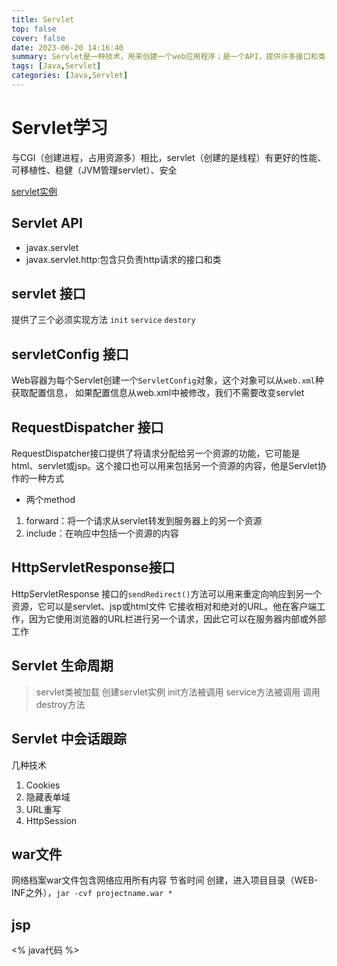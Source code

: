 ```yaml
---
title: Servlet
top: false
cover: false
date: 2023-06-20 14:16:40
summary: Servlet是一种技术，用来创建一个web应用程序；是一个API，提供许多接口和类，包括文档；是一个接口，创建任何servlet都必须实现这个接口；是一个扩展了服务器功能的类，响应任何请求；是一个网络组件，创建一个动态网页
tags: [Java,Servlet]
categories: [Java,Servlet]
---
```


# Servlet学习
与CGI（创建进程，占用资源多）相比，servlet（创建的是线程）有更好的性能、可移植性、稳健（JVM管理servlet）、安全

[servlet实例](https://www.runoob.com/servlet/servlet-first-example.html)
## Servlet API 
- javax.servlet
- javax.servlet.http:包含只负责http请求的接口和类

## servlet 接口
提供了三个必须实现方法 `init` `service` `destory`

## servletConfig 接口
Web容器为每个Servlet创建一个`ServletConfig`对象，这个对象可以从`web.xml`种获取配置信息，
如果配置信息从web.xml中被修改，我们不需要改变servlet

## RequestDispatcher 接口
RequestDispatcher接口提供了将请求分配给另一个资源的功能，它可能是html、servlet或jsp。这个接口也可以用来包括另一个资源的内容，他是Servlet协作的一种方式
- 两个method
1. forward：将一个请求从servlet转发到服务器上的另一个资源
2. include：在响应中包括一个资源的内容

## HttpServletResponse接口
HttpServletResponse 接口的`sendRedirect()`方法可以用来重定向响应到另一个资源，它可以是servlet、jsp或html文件
它接收相对和绝对的URL。他在客户端工作，因为它使用浏览器的URL栏进行另一个请求，因此它可以在服务器内部或外部工作

## Servlet 生命周期
>servlet类被加载
创建servlet实例
init方法被调用
service方法被调用
调用destroy方法

## Servlet 中会话跟踪
几种技术
1. Cookies
2. 隐藏表单域
3. URL重写
4. HttpSession

## war文件 
网络档案war文件包含网络应用所有内容
节省时间
创建，进入项目目录（WEB-INF之外），`jar -cvf projectname.war *`

## jsp
<% java代码 %>